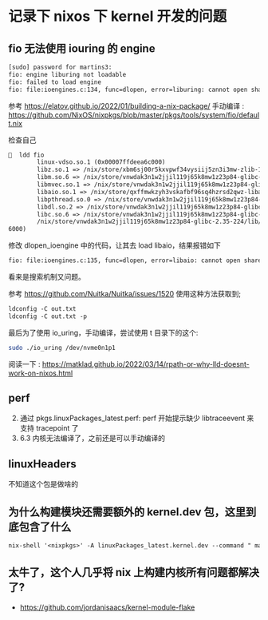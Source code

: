 # 记录下 nixos 下 kernel 开发的问题

## fio 无法使用 iouring 的 engine

```txt
[sudo] password for martins3:
fio: engine liburing not loadable
fio: failed to load engine
fio: file:ioengines.c:134, func=dlopen, error=liburing: cannot open shared object file: No such file or directory
```

参考 https://elatov.github.io/2022/01/building-a-nix-package/
手动编译 : https://github.com/NixOS/nixpkgs/blob/master/pkgs/tools/system/fio/default.nix

检查自己
```txt
🤒  ldd fio
        linux-vdso.so.1 (0x00007ffdeea6c000)
        libz.so.1 => /nix/store/xbm6sj00r5kxvpwf34vysiij5zn3i3mw-zlib-1.2.13/lib/libz.so.1 (0x00007f8fe3ab6000)
        libm.so.6 => /nix/store/vnwdak3n1w2jjil119j65k8mw1z23p84-glibc-2.35-224/lib/libm.so.6 (0x00007f8fe39d6000)
        libmvec.so.1 => /nix/store/vnwdak3n1w2jjil119j65k8mw1z23p84-glibc-2.35-224/lib/libmvec.so.1 (0x00007f8fe38da000)
        libaio.so.1 => /nix/store/qxffmwkzyh3vskafbf96sq4hzrsd2qwz-libaio-0.3.113/lib/libaio.so.1 (0x00007f8fe38d5000)
        libpthread.so.0 => /nix/store/vnwdak3n1w2jjil119j65k8mw1z23p84-glibc-2.35-224/lib/libpthread.so.0 (0x00007f8fe38d0000)
        libdl.so.2 => /nix/store/vnwdak3n1w2jjil119j65k8mw1z23p84-glibc-2.35-224/lib/libdl.so.2 (0x00007f8fe38c9000)
        libc.so.6 => /nix/store/vnwdak3n1w2jjil119j65k8mw1z23p84-glibc-2.35-224/lib/libc.so.6 (0x00007f8fe3600000)
        /nix/store/vnwdak3n1w2jjil119j65k8mw1z23p84-glibc-2.35-224/lib/ld-linux-x86-64.so.2 => /nix/store/vnwdak3n1w2jjil119j65k8mw1z23p84-glibc-2.35-224/lib64/ld-linux-x86-64.so.2 (0x00007f8fe3ad
6000)
```

修改 dlopen_ioengine 中的代码，让其去 load libaio，结果报错如下
```txt
fio: file:ioengines.c:135, func=dlopen, error=libaio: cannot open shared object file: No such file or directory
```
看来是搜索机制又问题。

参考 https://github.com/Nuitka/Nuitka/issues/1520
使用这种方法获取到;
```txt
ldconfig -C out.txt
ldconfig -C out.txt -p
```

最后为了使用 io_uring，手动编译，尝试使用 t 目录下的这个:
```sh
sudo ./io_uring /dev/nvme0n1p1
```

阅读一下 : https://matklad.github.io/2022/03/14/rpath-or-why-lld-doesnt-work-on-nixos.html

## perf

2. 通过 pkgs.linuxPackages_latest.perf:  perf 开始提示缺少 libtraceevent 来支持 tracepoint 了
1. 6.3 内核无法编译了，之前还是可以手动编译的

## linuxHeaders
不知道这个包是做啥的

## 为什么构建模块还需要额外的 kernel.dev 包，这里到底包含了什么

```txt
nix-shell '<nixpkgs>' -A linuxPackages_latest.kernel.dev --command " make -C $(nix-build -E '(import <nixpkgs> {}).linuxPackages_latest.kernel.dev' --no-out-link)/lib/modules/*/build M=""$(pwd)"" modules"
```

## 太牛了，这个人几乎将 nix 上构建内核所有问题都解决了?

- https://github.com/jordanisaacs/kernel-module-flake
